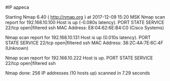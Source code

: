 #IP адреса <a name="99"></a>

Starting Nmap 6.40 ( http://nmap.org ) at 2017-12-09 15:20 MSK
Nmap scan report for 192.168.10.100
Host is up (-0.080s latency).
PORT   STATE         SERVICE
22/tcp open|filtered ssh
MAC Address: E8:04:62:6E:B4:C0 (Cisco Systems)

Nmap scan report for 192.168.10.131
Host is up (0.010s latency).
PORT   STATE         SERVICE
22/tcp open|filtered ssh
MAC Address: 38:2C:4A:7E:6C:4F (Unknown)

Nmap scan report for 192.168.10.222
Host is up.
PORT   STATE         SERVICE
22/tcp open|filtered ssh

Nmap done: 256 IP addresses (10 hosts up) scanned in 7.29 seconds
